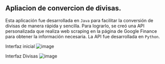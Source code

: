 ## Apliacion de convercion de divisas.

Esta aplicación fue desarrollada en `Java` para facilitar la conversión de divisas de manera rápida y sencilla. Para lograrlo, se creó una API personalizada que realiza web scraping en la página de Google Finance para obtener la información necesaria. La API fue desarrollada en `Python`.

Interfaz inicial
![image](https://github.com/martinezpke/Conversor/assets/120543053/d86d1054-02d6-4ec9-8dd6-90398a93d1fc)

Interfaz Divisas
![image](https://github.com/martinezpke/Conversor/assets/120543053/8cf81fb5-4fbc-4e9e-81f5-c49b8826db94)

